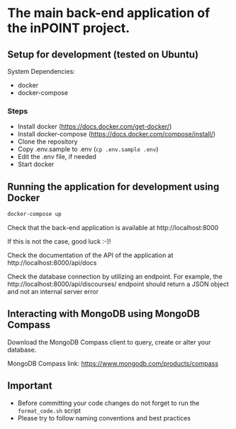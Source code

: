 # The main back-end application of the inPOINT project.

## Setup for development (tested on Ubuntu)

System Dependencies:
- docker
- docker-compose

### Steps
* Install docker (https://docs.docker.com/get-docker/)
* Install docker-compose (https://docs.docker.com/compose/install/)
* Clone the repository
* Copy .env.sample to .env (`cp .env.sample .env`)
* Edit the .env file, if needed
* Start docker

## Running the application for development using Docker
```bash
docker-compose up
```
Check that the back-end application is available at http://localhost:8000

If this is not the case, good luck :-)!

Check the documentation of the API of the application at http://localhost:8000/api/docs

Check the database connection by utilizing an endpoint.
For example, the http://localhost:8000/api/discourses/ endpoint should return a JSON
object and not an internal server error

## Interacting with MongoDB using MongoDB Compass
Download the MongoDB Compass client to query, create or alter your database.

MongoDB Compass link: https://www.mongodb.com/products/compass

## Important
- Before committing your code changes do not forget to run the `format_code.sh` script
- Please try to follow naming conventions and best practices
